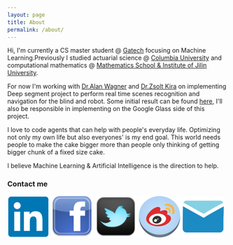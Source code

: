 ```yaml
---
layout: page
title: About
permalink: /about/
---
```


Hi, I'm currently a CS master student @ [Gatech](http://www.cc.gatech.edu) focusing on Machine Learning.Previously I studied actuarial science @ [Columbia University](http://www.columbia.edu) and computational mathematics @ [Mathematics School & Institute of Jilin University](http://math.jlu.edu.cn/).

For now I'm working with [Dr.Alan Wagner](http://www.cc.gatech.edu/~alanwags/) and [Dr.Zsolt Kira](http://www.zsoltkira.com/) on implementing Deep segment project to perform real time scenes recognition and navigation for the blind and robot. Some initial result can be found [here](https://smartech.gatech.edu/bitstream/handle/1853/52410/Doshi_gtTechReport.pdf?sequence=1), I'll also be responsible in implementing on the Google Glass side of this project.

I love to code agents that can help with people's everyday life. Optimizing not only my own life but also everyones' is my end goal. This world needs people to make the cake bigger more than people only thinking of getting bigger chunk of a fixed size cake.

I believe Machine Learning & Artificial Intelligence is the direction to help.

### Contact me
[![IMAGE ALT TEXT HERE](/images/profile-photo-linkedin-96x96.png)](https://www.linkedin.com/in/wenchenli)
[![IMAGE ALT TEXT HERE](/images/facebook-icone-6984-96.png)](https://www.facebook.com/Aaron.wenchen.li)
[![IMAGE ALT TEXT HERE](/images/twitter-4-icon.png)](https://twitter.com/WenchenLi)
[![IMAGE ALT TEXT HERE](/images/Weibo-512.png)](http://weibo.com/wenchenlee)
[![IMAGE ALT TEXT HERE](/images/email-icon.png)](mailto:wenchenli@gatech.edu)


